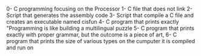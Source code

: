 0- C programming focusing on the Processor
1- C file that does not link
2- Script that generates the assembly code
3- Script that compile a C file and creates an executable named cisfun
4- C program that prints exactly "Programming is like building a multilingual puzzle
5- C program that prints exactly with proper grammar, but the outcome is a piece of art,
6- C program that prints the size of various types on the cumputer it is compiled and run on
